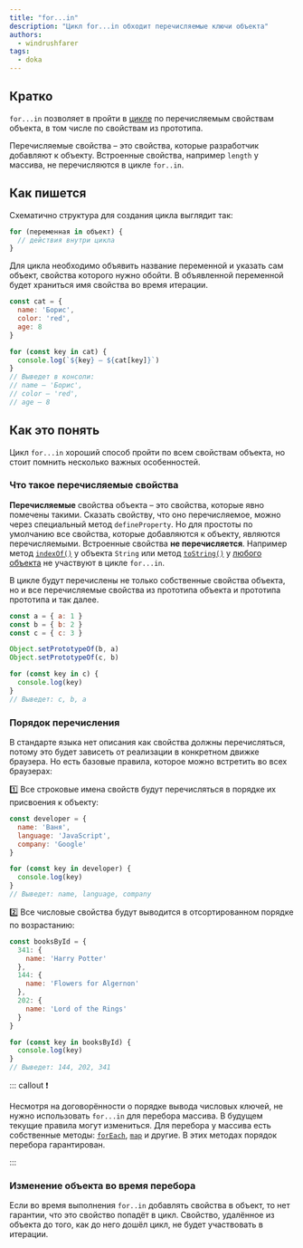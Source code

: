 ```yaml
---
title: "for...in"
description: "Цикл for...in обходит перечисляемые ключи объекта"
authors:
  - windrushfarer
tags:
  - doka
---
```


## Кратко

`for...in` позволяет в пройти в [цикле](/js/loop) по перечисляемым свойствам объекта, в том числе по свойствам из прототипа.

Перечисляемые свойства – это свойства, которые разработчик добавляют к объекту. Встроенные свойства, например `length` у массива, не перечисляются в цикле `for..in`.
## Как пишется

Схематично структура для создания цикла выглядит так:

```js
for (переменная in объект) {
  // действия внутри цикла
}
```

Для цикла необходимо объявить название переменной и указать сам объект, свойства которого нужно обойти. В объявленной переменной будет храниться имя свойства во время итерации.

```js
const cat = {
  name: 'Борис',
  color: 'red',
  age: 8
}

for (const key in cat) {
  console.log(`${key} – ${cat[key]}`)
}
// Выведет в консоли:
// name – 'Борис',
// color – 'red',
// age – 8
```

## Как это понять

Цикл `for...in` хороший способ пройти по всем свойствам объекта, но стоит помнить несколько важных особенностей.

### Что такое перечисляемые свойства

**Перечисляемые** свойства объекта – это свойства, которые явно помечены такими. Сказать свойству, что оно перечисляемое, можно через специальный метод `defineProperty`. Но для простоты по умолчанию все свойства, которые добавляются к объекту, являются перечисляемыми. Встроенные свойства **не перечисляется**. Например метод [`indexOf()`](/js/index-of) у объекта `String` или метод [`toString()`](/js/object-tostring) у [любого объекта](/js/objects-objects-everywhere) не участвуют в цикле `for...in`.

В цикле будут перечислены не только собственные свойства объекта, но и все перечисляемые свойства из прототипа объекта и прототипа прототипа и так далее.

```js
const a = { a: 1 }
const b = { b: 2 }
const c = { c: 3 }

Object.setPrototypeOf(b, a)
Object.setPrototypeOf(c, b)

for (const key in c) {
  console.log(key)
}
// Выведет: c, b, a
```

### Порядок перечисления

В стандарте языка нет описания как свойства должны перечисляться, потому это будет зависеть от реализации в конкретном движке браузера. Но есть базовые правила, которое можно встретить во всех браузерах:

1️⃣ Все строковые имена свойств будут перечисляться в порядке их присвоения к объекту:

```js
const developer = {
  name: 'Ваня',
  language: 'JavaScript',
  company: 'Google'
}

for (const key in developer) {
  console.log(key)
}
// Выведет: name, language, company
```

2️⃣ Все числовые свойства будут выводится в отсортированном порядке по возрастанию:

```js
const booksById = {
  341: {
    name: 'Harry Potter'
  },
  144: {
    name: 'Flowers for Algernon'
  },
  202: {
    name: 'Lord of the Rings'
  }
}

for (const key in booksById) {
  console.log(key)
}
// Выведет: 144, 202, 341
```

::: callout ❗️

Несмотря на договорённости о порядке вывода числовых ключей, не нужно использовать `for...in` для перебора массива. В будущем текущие правила могут измениться. Для перебора у массива есть собственные методы: [`forEach`](/js/array-foreach), [`map`](/js/array-map) и другие. В этих методах порядок перебора гарантирован.

:::

### Изменение объекта во время перебора

Если во время выполнения `for..in` добавлять свойства в объект, то нет гарантии, что это свойство попадёт в цикл. Свойство, удалённое из объекта до того, как до него дошёл цикл, не будет участвовать в итерации.
